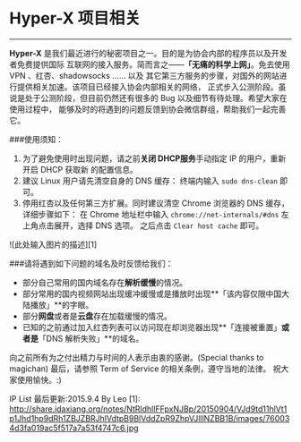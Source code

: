 ﻿# Hyper-X 项目相关
---
**Hyper-X** 是我们最近进行的秘密项目之一。目的是为协会内部的程序员以及开发者免费提供国际
互联网的接入服务。简而言之——**「无痛的科学上网」**。免去使用 VPN 、红杏、shadowsocks …… 以及
其它第三方服务的步骤，对国外的网站进行提供相关加速。该项目已经接入协会内部相关的网络，
正式步入公测阶段。虽说是处于公测阶段，但目前仍然还有很多的 Bug 以及细节有待处理。希望大家在使用过程中，
能够及时的将遇到的问题反馈到协会微信群组，帮助我们一起完善它。

###使用须知：

 1. 为了避免使用时出现问题，请之前**关闭 DHCP服务**手动指定 IP 的用户，重新开启 DHCP 获取新 的配置信息。
 2. 建议 Linux 用户请先清空自身的 DNS 缓存： 终端内输入 `sudo dns-clean` 即可。
 3. 停用红杏以及任何第三方扩展。同时建议清空 Chrome 浏览器的 DNS 缓存，详细步骤如下：
在 Chrome 地址栏中输入 `chrome://net-internals/#dns` 左上角点击展开，选择 DNS 选项。
之后点击 `Clear host cache` 即可。

![此处输入图片的描述][1]


###请将遇到如下问题的域名及时反馈给我们：

 - 部分自己常用的国内域名存在**解析缓慢**的情况。 
 - 部分常用的国内视频网站出现缓冲缓慢或是播放时出现**「该内容仅限中国大陆播放」**的字眼。
 - 部分**网盘**或者是**云盘**存在加载缓慢的情况。
 - 已知的之前通过加入红杏列表可以访问现在却浏览器出现**「连接被重置」**或者是**「DNS 解析失败」**的域名。

向之前所有为之付出精力与时间的人表示由衷的感谢。(Special thanks to magichan)
最后，请参照 Term of Service 的相关条例，遵守当地的法律。
祝大家使用愉快。:)

IP List 最后更新:2015.9.4
By Leo
  [1]: http://share.idaxiang.org/notes/NtRldhllFFpxNJBp/20150904/VJd9td11hlVt1p1Jhd1hp9dRh1ZBJZBRJhlVdtpB9BlVddZpR9ZhpVJlllNZBB1B/images/760034d3fa019ac5f517a7a53f4747c6.jpg